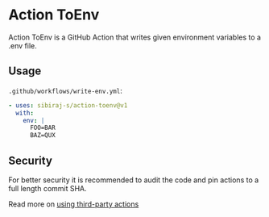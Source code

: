 # Action ToEnv

Action ToEnv is a GitHub Action that writes given environment variables to a .env file.

## Usage

`.github/workflows/write-env.yml`:

```yml
- uses: sibiraj-s/action-toenv@v1
  with:
    env: |
      FOO=BAR
      BAZ=QUX
```

## Security

For better security it is recommended to audit the code and pin actions to a full length commit SHA.

Read more on
[using third-party actions](https://docs.github.com/en/actions/learn-github-actions/security-hardening-for-github-actions#using-third-party-actions)
